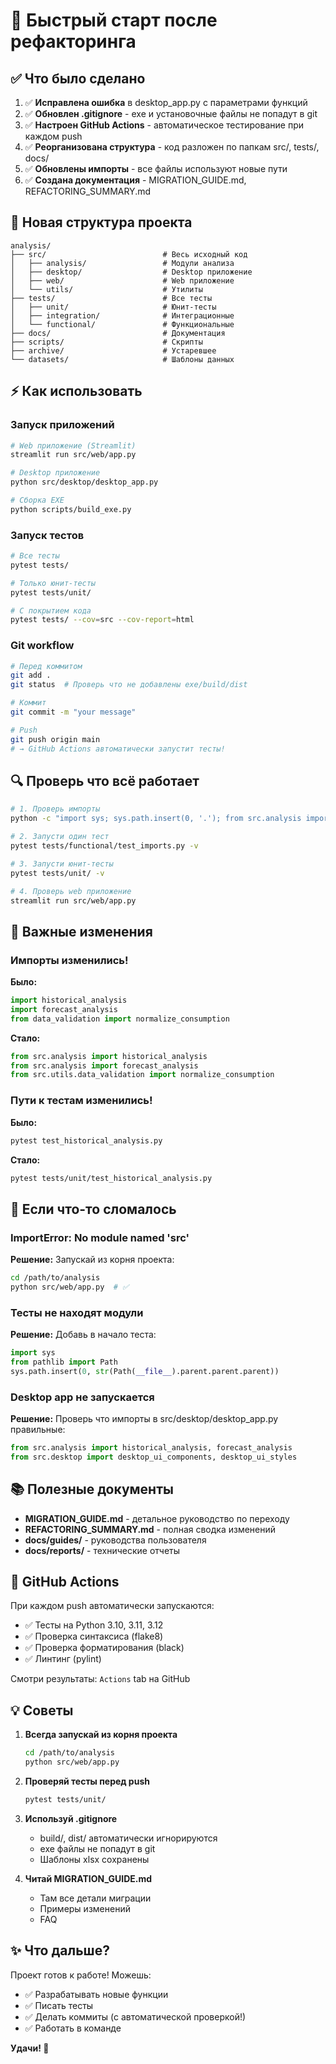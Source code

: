 # 🚀 Быстрый старт после рефакторинга

## ✅ Что было сделано

1. ✅ **Исправлена ошибка** в desktop_app.py с параметрами функций
2. ✅ **Обновлен .gitignore** - exe и установочные файлы не попадут в git
3. ✅ **Настроен GitHub Actions** - автоматическое тестирование при каждом push
4. ✅ **Реорганизована структура** - код разложен по папкам src/, tests/, docs/
5. ✅ **Обновлены импорты** - все файлы используют новые пути
6. ✅ **Создана документация** - MIGRATION_GUIDE.md, REFACTORING_SUMMARY.md

## 📁 Новая структура проекта

```
analysis/
├── src/                          # Весь исходный код
│   ├── analysis/                 # Модули анализа
│   ├── desktop/                  # Desktop приложение
│   ├── web/                      # Web приложение
│   └── utils/                    # Утилиты
├── tests/                        # Все тесты
│   ├── unit/                     # Юнит-тесты
│   ├── integration/              # Интеграционные
│   └── functional/               # Функциональные
├── docs/                         # Документация
├── scripts/                      # Скрипты
├── archive/                      # Устаревшее
└── datasets/                     # Шаблоны данных
```

## ⚡ Как использовать

### Запуск приложений

```bash
# Web приложение (Streamlit)
streamlit run src/web/app.py

# Desktop приложение
python src/desktop/desktop_app.py

# Сборка EXE
python scripts/build_exe.py
```

### Запуск тестов

```bash
# Все тесты
pytest tests/

# Только юнит-тесты
pytest tests/unit/

# С покрытием кода
pytest tests/ --cov=src --cov-report=html
```

### Git workflow

```bash
# Перед коммитом
git add .
git status  # Проверь что не добавлены exe/build/dist

# Коммит
git commit -m "your message"

# Push
git push origin main
# → GitHub Actions автоматически запустит тесты!
```

## 🔍 Проверь что всё работает

```bash
# 1. Проверь импорты
python -c "import sys; sys.path.insert(0, '.'); from src.analysis import historical_analysis; print('OK')"

# 2. Запусти один тест
pytest tests/functional/test_imports.py -v

# 3. Запусти юнит-тесты
pytest tests/unit/ -v

# 4. Проверь web приложение
streamlit run src/web/app.py
```

## 📝 Важные изменения

### Импорты изменились!

**Было:**
```python
import historical_analysis
import forecast_analysis
from data_validation import normalize_consumption
```

**Стало:**
```python
from src.analysis import historical_analysis
from src.analysis import forecast_analysis
from src.utils.data_validation import normalize_consumption
```

### Пути к тестам изменились!

**Было:**
```bash
pytest test_historical_analysis.py
```

**Стало:**
```bash
pytest tests/unit/test_historical_analysis.py
```

## 🐛 Если что-то сломалось

### ImportError: No module named 'src'

**Решение:** Запускай из корня проекта:
```bash
cd /path/to/analysis
python src/web/app.py  # ✅
```

### Тесты не находят модули

**Решение:** Добавь в начало теста:
```python
import sys
from pathlib import Path
sys.path.insert(0, str(Path(__file__).parent.parent.parent))
```

### Desktop app не запускается

**Решение:** Проверь что импорты в src/desktop/desktop_app.py правильные:
```python
from src.analysis import historical_analysis, forecast_analysis
from src.desktop import desktop_ui_components, desktop_ui_styles
```

## 📚 Полезные документы

- **MIGRATION_GUIDE.md** - детальное руководство по переходу
- **REFACTORING_SUMMARY.md** - полная сводка изменений
- **docs/guides/** - руководства пользователя
- **docs/reports/** - технические отчеты

## 🎯 GitHub Actions

При каждом push автоматически запускаются:
- ✅ Тесты на Python 3.10, 3.11, 3.12
- ✅ Проверка синтаксиса (flake8)
- ✅ Проверка форматирования (black)
- ✅ Линтинг (pylint)

Смотри результаты: `Actions` tab на GitHub

## 💡 Советы

1. **Всегда запускай из корня проекта**
   ```bash
   cd /path/to/analysis
   python src/web/app.py
   ```

2. **Проверяй тесты перед push**
   ```bash
   pytest tests/unit/
   ```

3. **Используй .gitignore**
   - build/, dist/ автоматически игнорируются
   - exe файлы не попадут в git
   - Шаблоны xlsx сохранены

4. **Читай MIGRATION_GUIDE.md**
   - Там все детали миграции
   - Примеры изменений
   - FAQ

## ✨ Что дальше?

Проект готов к работе! Можешь:
- ✅ Разрабатывать новые функции
- ✅ Писать тесты
- ✅ Делать коммиты (с автоматической проверкой!)
- ✅ Работать в команде

**Удачи! 🎉**

